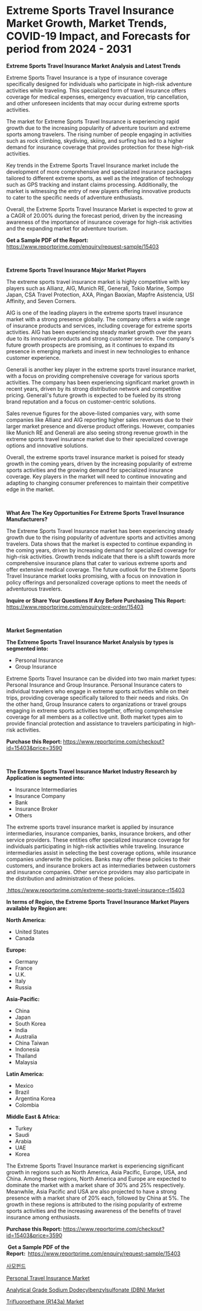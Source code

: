 <p><h1>Extreme Sports Travel Insurance Market Growth, Market Trends, COVID-19 Impact, and Forecasts for period from 2024 - 2031</h1></p><p><strong>Extreme Sports Travel Insurance Market Analysis and Latest Trends</strong></p>
<p><p>Extreme Sports Travel Insurance is a type of insurance coverage specifically designed for individuals who participate in high-risk adventure activities while traveling. This specialized form of travel insurance offers coverage for medical expenses, emergency evacuation, trip cancellation, and other unforeseen incidents that may occur during extreme sports activities.</p><p>The market for Extreme Sports Travel Insurance is experiencing rapid growth due to the increasing popularity of adventure tourism and extreme sports among travelers. The rising number of people engaging in activities such as rock climbing, skydiving, skiing, and surfing has led to a higher demand for insurance coverage that provides protection for these high-risk activities.</p><p>Key trends in the Extreme Sports Travel Insurance market include the development of more comprehensive and specialized insurance packages tailored to different extreme sports, as well as the integration of technology such as GPS tracking and instant claims processing. Additionally, the market is witnessing the entry of new players offering innovative products to cater to the specific needs of adventure enthusiasts.</p><p>Overall, the Extreme Sports Travel Insurance Market is expected to grow at a CAGR of 20.00% during the forecast period, driven by the increasing awareness of the importance of insurance coverage for high-risk activities and the expanding market for adventure tourism.</p></p>
<p><strong>Get a Sample PDF of the Report:&nbsp;</strong> <a href="https://www.reportprime.com/enquiry/request-sample/15403">https://www.reportprime.com/enquiry/request-sample/15403</a></p>
<p>&nbsp;</p>
<p><strong>Extreme Sports Travel Insurance Major Market Players</strong></p>
<p><p>The extreme sports travel insurance market is highly competitive with key players such as Allianz, AIG, Munich RE, Generali, Tokio Marine, Sompo Japan, CSA Travel Protection, AXA, Pingan Baoxian, Mapfre Asistencia, USI Affinity, and Seven Corners. </p><p>AIG is one of the leading players in the extreme sports travel insurance market with a strong presence globally. The company offers a wide range of insurance products and services, including coverage for extreme sports activities. AIG has been experiencing steady market growth over the years due to its innovative products and strong customer service. The company's future growth prospects are promising, as it continues to expand its presence in emerging markets and invest in new technologies to enhance customer experience.</p><p>Generali is another key player in the extreme sports travel insurance market, with a focus on providing comprehensive coverage for various sports activities. The company has been experiencing significant market growth in recent years, driven by its strong distribution network and competitive pricing. Generali's future growth is expected to be fueled by its strong brand reputation and a focus on customer-centric solutions.</p><p>Sales revenue figures for the above-listed companies vary, with some companies like Allianz and AIG reporting higher sales revenues due to their larger market presence and diverse product offerings. However, companies like Munich RE and Generali are also seeing strong revenue growth in the extreme sports travel insurance market due to their specialized coverage options and innovative solutions.</p><p>Overall, the extreme sports travel insurance market is poised for steady growth in the coming years, driven by the increasing popularity of extreme sports activities and the growing demand for specialized insurance coverage. Key players in the market will need to continue innovating and adapting to changing consumer preferences to maintain their competitive edge in the market.</p></p>
<p>&nbsp;</p>
<p><strong>What Are The Key Opportunities For Extreme Sports Travel Insurance Manufacturers?</strong></p>
<p><p>The Extreme Sports Travel Insurance market has been experiencing steady growth due to the rising popularity of adventure sports and activities among travelers. Data shows that the market is expected to continue expanding in the coming years, driven by increasing demand for specialized coverage for high-risk activities. Growth trends indicate that there is a shift towards more comprehensive insurance plans that cater to various extreme sports and offer extensive medical coverage. The future outlook for the Extreme Sports Travel Insurance market looks promising, with a focus on innovation in policy offerings and personalized coverage options to meet the needs of adventurous travelers.</p></p>
<p><strong>Inquire or Share Your Questions If Any Before Purchasing This Report:</strong> <a href="https://www.reportprime.com/enquiry/pre-order/15403">https://www.reportprime.com/enquiry/pre-order/15403</a></p>
<p>&nbsp;</p>
<p><strong>Market Segmentation</strong></p>
<p><strong>The Extreme Sports Travel Insurance Market Analysis by types is segmented into:</strong></p>
<p><ul><li>Personal Insurance</li><li>Group Insurance</li></ul></p>
<p><p>Extreme Sports Travel Insurance can be divided into two main market types: Personal Insurance and Group Insurance. Personal Insurance caters to individual travelers who engage in extreme sports activities while on their trips, providing coverage specifically tailored to their needs and risks. On the other hand, Group Insurance caters to organizations or travel groups engaging in extreme sports activities together, offering comprehensive coverage for all members as a collective unit. Both market types aim to provide financial protection and assistance to travelers participating in high-risk activities.</p></p>
<p><strong>Purchase this Report:&nbsp;</strong><a href="https://www.reportprime.com/checkout?id=15403&price=3590">https://www.reportprime.com/checkout?id=15403&price=3590</a></p>
<p>&nbsp;</p>
<p><strong>The Extreme Sports Travel Insurance Market Industry Research by Application is segmented into:</strong></p>
<p><ul><li>Insurance Intermediaries</li><li>Insurance Company</li><li>Bank</li><li>Insurance Broker</li><li>Others</li></ul></p>
<p><p>The extreme sports travel insurance market is applied by insurance intermediaries, insurance companies, banks, insurance brokers, and other service providers. These entities offer specialized insurance coverage for individuals participating in high-risk activities while traveling. Insurance intermediaries assist in selecting the best coverage options, while insurance companies underwrite the policies. Banks may offer these policies to their customers, and insurance brokers act as intermediaries between customers and insurance companies. Other service providers may also participate in the distribution and administration of these policies.</p></p>
<p><a href="https://www.reportprime.com/extreme-sports-travel-insurance-r15403">&nbsp;https://www.reportprime.com/extreme-sports-travel-insurance-r15403</a></p>
<p><strong>In terms of Region, the Extreme Sports Travel Insurance Market Players available by Region are:</strong></p>
<p>
    <p> <strong> North America: </strong>
        <ul>
            <li>United States</li>
            <li>Canada</li>
        </ul>
        </p> 
    <p> <strong> Europe: </strong>
        <ul>
            <li>Germany</li>
            <li>France</li>
            <li>U.K.</li>
            <li>Italy</li>
            <li>Russia</li>
        </ul>
        </p> 
    <p> <strong> Asia-Pacific: </strong>
        <ul>
            <li>China</li>
            <li>Japan</li>
            <li>South Korea</li>
            <li>India</li>
            <li>Australia</li>
            <li>China Taiwan</li>
            <li>Indonesia</li>
            <li>Thailand</li>
            <li>Malaysia</li>
        </ul>
        </p> 
    <p> <strong> Latin America: </strong>
        <ul>
            <li>Mexico</li>
            <li>Brazil</li>
            <li>Argentina Korea</li>
            <li>Colombia</li>
        </ul>
        </p> 
    <p> <strong> Middle East & Africa: </strong>
        <ul>
            <li>Turkey</li>
            <li>Saudi</li>
            <li>Arabia</li>
            <li>UAE</li>
            <li>Korea</li>
        </ul>
    </p>
    </p>
<p><p>The Extreme Sports Travel Insurance market is experiencing significant growth in regions such as North America, Asia Pacific, Europe, USA, and China. Among these regions, North America and Europe are expected to dominate the market with a market share of 30% and 25% respectively. Meanwhile, Asia Pacific and USA are also projected to have a strong presence with a market share of 20% each, followed by China at 5%. The growth in these regions is attributed to the rising popularity of extreme sports activities and the increasing awareness of the benefits of travel insurance among enthusiasts.</p></p>
<p><strong>Purchase this Report: </strong><a href="https://www.reportprime.com/checkout?id=15403&price=3590">https://www.reportprime.com/checkout?id=15403&price=3590</a></p>
<p>&nbsp;<strong>Get a Sample PDF of the Report:&nbsp;&nbsp;</strong><a href="https://www.reportprime.com/enquiry/request-sample/15403">https://www.reportprime.com/enquiry/request-sample/15403</a></p>
<p><strong></strong></p>
<p><p><a href="https://github.com/laholand/Market-Research-Report-List-3/blob/main/502230723512.md">사모펀드</a></p><p><a href="https://github.com/JameTravis/Market-Research-Report-List-4/blob/main/personal-travel-insurance-market.md">Personal Travel Insurance Market</a></p><p><a href="https://www.linkedin.com/pulse/analytical-grade-sodium-dodecylbenzylsulfonate-dbn-market-abzfe?trackingId=uk6PwU9GYJ1aWQzBx1bHmQ%3D%3D">Analytical Grade Sodium Dodecylbenzylsulfonate (DBN) Market</a></p><p><a href="https://www.linkedin.com/pulse/trifluoroethane-r143a-market-research-report-key-successful-rvlde?trackingId=bd7E0MWcEUtX3lRWy3szrQ%3D%3D">Trifluoroethane (R143a) Market</a></p></p>